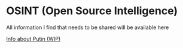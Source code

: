 # OSINT (Open Source Intelligence)

All information I find that needs to be shared will be available here

[Info about Putin (WIP)](putin/index.md)